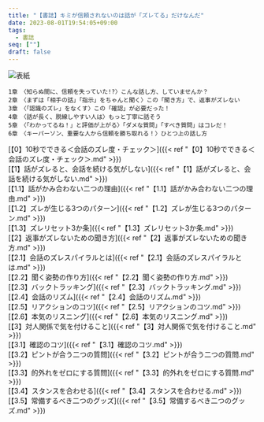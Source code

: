 ```yaml
---
title: "【書誌】キミが信頼されないのは話が「ズレてる」だけなんだ"
date: 2023-08-01T19:54:05+09:00
tags: 
  - 書誌
seq: [""]
draft: false
---
```


![表紙](/images/619203.jpg)

```目次
1章　〈知らぬ間に、信頼を失っていた!?〉こんな話し方、していませんか？
2章　〈まずは「相手の話」「指示」をちゃんと聞く〉この「聞き方」で、返事がズレない
3章　〈「認識のズレ」をなくす〉この「確認」が必要だった！
4章　〈話が長く、脱線しやすい人は〉もっと丁寧に話そう
5章　〈「わかってるね！」と評価が上がる〉「ダメな質問」「すべき質問」はコレだ！
6章　〈キーパーソン、重要な人から信頼を勝ち取れる！〉ひとつ上の話し方
```

[【0】10秒でできる＜会話のズレ度・チェック＞]({{< ref "【0】10秒でできる＜会話のズレ度・チェック＞.md" >}})  
[【1】話がズレると、会話を続ける気がしない]({{< ref "【1】話がズレると、会話を続ける気がしない.md" >}})  
[【1.1】話がかみ合わない二つの理由]({{< ref "【1.1】話がかみ合わない二つの理由.md" >}})  
[【1.2】ズレが生じる3つのパターン]({{< ref "【1.2】ズレが生じる3つのパターン.md" >}})  
[【1.3】ズレリセット3か条]({{< ref "【1.3】ズレリセット3か条.md" >}})  
[【2】返事がズレないための聞き方]({{< ref "【2】返事がズレないための聞き方.md" >}})  
[【2.1】会話のズレスパイラルとは]({{< ref "【2.1】会話のズレスパイラルとは.md" >}})  
[【2.2】聞く姿勢の作り方]({{< ref "【2.2】聞く姿勢の作り方.md" >}})  
[【2.3】バックトラッキング]({{< ref "【2.3】バックトラッキング.md" >}})  
[【2.4】会話のリズム]({{< ref "【2.4】会話のリズム.md" >}})  
[【2.5】リアクションのコツ]({{< ref "【2.5】リアクションのコツ.md" >}})  
[【2.6】本気のリスニング]({{< ref "【2.6】本気のリスニング.md" >}})  
[【3】対人関係で気を付けること]({{< ref "【3】対人関係で気を付けること.md" >}})  
[【3.1】確認のコツ]({{< ref "【3.1】確認のコツ.md" >}})  
[【3.2】ピントが合う二つの質問]({{< ref "【3.2】ピントが合う二つの質問.md" >}})  
[【3.3】的外れをゼロにする質問]({{< ref "【3.3】的外れをゼロにする質問.md" >}})  
[【3.4】スタンスを合わせる]({{< ref "【3.4】スタンスを合わせる.md" >}})  
[【3.5】常備するべき二つのグッズ]({{< ref "【3.5】常備するべき二つのグッズ.md" >}})  